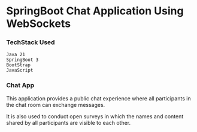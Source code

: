 # SpringBoot Chat Application Using WebSockets

### TechStack Used
```
Java 21
SpringBoot 3
BootStrap
JavaScript
```

### Chat App

This application provides a public chat experience where all participants in the chat room can exchange messages.

It is also used to conduct open surveys in which the names and content shared by all participants are visible to each other.  